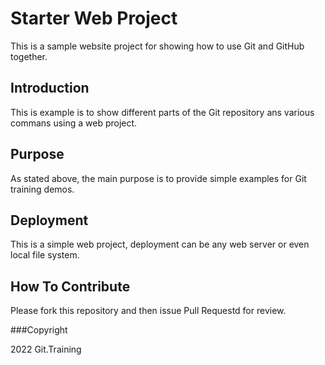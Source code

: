# Starter Web Project

This is a sample website project for showing how to use Git and GitHub together. 


## Introduction

This is example is to show different parts of the Git repository ans various commans using a web project.


## Purpose

As stated above, the main purpose is to provide simple examples for Git training demos.

## Deployment

This is a simple web project, deployment can be any web server or even local file system.

## How To Contribute

Please fork this repository and then issue Pull Requestd for review.

###Copyright

2022 Git.Training
